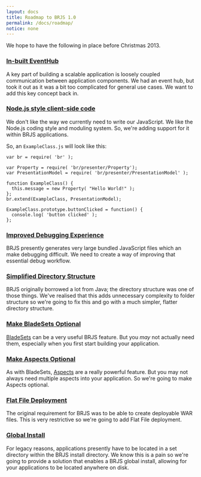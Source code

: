 ```yaml
---
layout: docs
title: Roadmap to BRJS 1.0
permalink: /docs/roadmap/
notice: none
---
```


We hope to have the following in place before Christmas 2013.

### [In-built EventHub](https://github.com/BladeRunnerJS/brjs/issues/10)

A key part of building a scalable application is loosely coupled communication between application components. We had an event hub, but took it out as it was a bit too complicated for general use cases. We want to add this key concept back in.

### [Node.js style client-side code](https://github.com/BladeRunnerJS/brjs/issues/11)

We don't like the way we currently need to write our JavaScript. We like the Node.js coding style and moduling system. So, we're adding support for it within BRJS applications.

So, an `ExampleClass.js` will look like this:

    var br = require( 'br' );
    
    var Property = require( 'br/presenter/Property');
    var PresentationModel = require( 'br/presenter/PresentationModel' );
    
    function ExampleClass() {
      this.message = new Property( "Hello World!" );
    };
    br.extend(ExampleClass, PresentationModel);
    
    ExampleClass.prototype.buttonClicked = function() {
      console.log( 'button clicked' );
    };

### [Improved Debugging Experience](https://github.com/BladeRunnerJS/brjs/issues/46)

BRJS presently generates very large bundled JavaScript files which an make debugging difficult. We need to create a way of improving that essential debug workflow.

### [Simplified Directory Structure](https://github.com/BladeRunnerJS/brjs/issues/19)

BRJS originally borrowed a lot from Java; the directory structure was one of those things. We've realised that this adds unnecessary complexity to folder structure so we're going to fix this and go with a much simpler, flatter directory structure.

### [Make BladeSets Optional](https://github.com/BladeRunnerJS/brjs/issues/2)

[BladeSets](http://bladerunnerjs.org/docs/concepts/bladesets) can be a very useful BRJS feature. But you *may* not actually need them, especially when you first start building your application.

### [Make Aspects Optional](https://github.com/BladeRunnerJS/brjs/issues/17)

As with BladeSets, [Aspects](http://bladerunnerjs.org/docs/concepts/aspects) are a really powerful feature. But you may not always need multiple aspects into your application. So we're going to make Aspects optional.

### [Flat File Deployment](https://github.com/BladeRunnerJS/brjs/issues/18)

The original requirement for BRJS was to be able to create deployable WAR files. This is very restrictive so we're going to add Flat File deployment.

### [Global Install](https://github.com/BladeRunnerJS/brjs/issues/1)

For legacy reasons, applications presently have to be located in a set directory within the BRJS install directory. We know this is a pain so we're going to provide a solution that enables a BRJS global install, allowing for your applications to be located anywhere on disk.